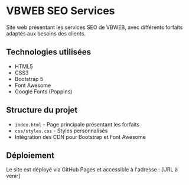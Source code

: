 # VBWEB SEO Services

Site web présentant les services SEO de VBWEB, avec différents forfaits adaptés aux besoins des clients.

## Technologies utilisées

- HTML5
- CSS3
- Bootstrap 5
- Font Awesome
- Google Fonts (Poppins)

## Structure du projet

- `index.html` - Page principale présentant les forfaits
- `css/styles.css` - Styles personnalisés
- Intégration des CDN pour Bootstrap et Font Awesome

## Déploiement

Le site est déployé via GitHub Pages et accessible à l'adresse : [URL à venir]
